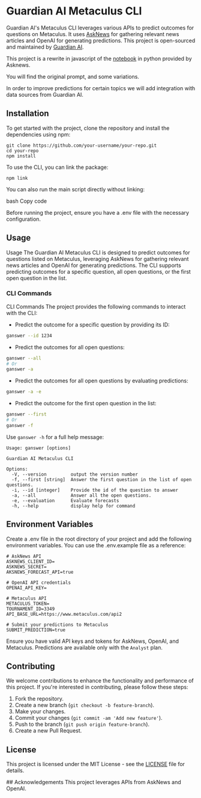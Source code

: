 # Guardian AI Metaculus CLI
Guardian AI's Metaculus CLI leverages various APIs to predict outcomes for questions on Metaculus. It uses [AskNews](https://asknews.app/) for gathering relevant news articles and OpenAI for generating predictions. This project is open-sourced and maintained by [Guardian AI](https://guardianai.io).

This project is a rewrite in javascript of the [notebook](https://colab.research.google.com/drive/1tc383HraMZOiyfKFF1EXAtlTYbsuv3Q5?usp=sharing) in python provided by Asknews.

You will find the original prompt, and some variations.

In order to improve predictions for certain topics we will add integration with data sources from Guardian AI. 

## Installation
To get started with the project, clone the repository and install the dependencies using npm:

```
git clone https://github.com/your-username/your-repo.git
cd your-repo
npm install
```

To use the CLI, you can link the package:

```
npm link
```

You can also run the main script directly without linking:

bash
Copy code


Before running the project, ensure you have a .env file with the necessary configuration.

## Usage
Usage
The Guardian AI Metaculus CLI is designed to predict outcomes for questions listed on Metaculus, leveraging AskNews for gathering relevant news articles and OpenAI for generating predictions. The CLI supports predicting outcomes for a specific question, all open questions, or the first open question in the list.

### CLI Commands
CLI Commands
The project provides the following commands to interact with the CLI:


* Predict the outcome for a specific question by providing its ID:

```bash
ganswer --id 1234
```

* Predict the outcomes for all open questions:

```bash
ganswer --all
# Or
ganswer -a
```

* Predict the outcomes for all open questions by evaluating predictions:
```bash
ganswer -a -e
```

* Predict the outcome for the first open question in the list:

```bash
ganswer --first
# Or
ganswer -f
```

Use `ganswer -h` for a full help message:

```
Usage: ganswer [options]

Guardian AI Metaculus CLI

Options:
  -V, --version         output the version number
  -f, --first [string]  Answer the first question in the list of open questions.
  -i, --id [integer]    Provide the id of the question to answer
  -a, --all             Answer all the open questions.
  -e, --evaluation      Evaluate forecasts
  -h, --help            display help for command
```

## Environment Variables
Create a .env file in the root directory of your project and add the following environment variables. You can use the .env.example file as a reference:

```
# AskNews API
ASKNEWS_CLIENT_ID=
ASKNEWS_SECRET=
AKSNEWS_FORECAST_API=true

# OpenAI API credentials 
OPENAI_API_KEY=

# Metaculus API
METACULUS_TOKEN=
TOURNAMENT_ID=3349
API_BASE_URL=https://www.metaculus.com/api2

# Submit your predictions to Metaculus
SUBMIT_PREDICTION=true
```

Ensure you have valid API keys and tokens for AskNews, OpenAI, and Metaculus. Predictions are available only with the `Analyst` plan.

## Contributing
We welcome contributions to enhance the functionality and performance of this project. If you're interested in contributing, please follow these steps:

1. Fork the repository.
2. Create a new branch (`git checkout -b feature-branch`).
3. Make your changes.
4. Commit your changes (`git commit -am 'Add new feature'`).
5. Push to the branch (`git push origin feature-branch`).
6. Create a new Pull Request.

## License
This project is licensed under the MIT License - see the [LICENSE](./LICENSE.md) file for details.

## Acknowledgements
This project leverages APIs from AskNews and OpenAI.

